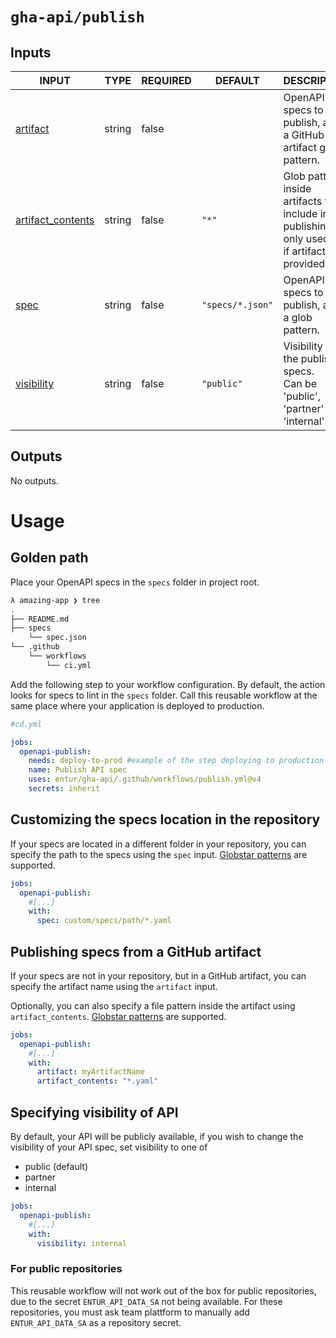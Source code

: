 # `gha-api/publish`

## Inputs

<!-- AUTO-DOC-INPUT:START - Do not remove or modify this section -->

| INPUT                                                                               | TYPE   | REQUIRED | DEFAULT          | DESCRIPTION                                                                                        |
| ----------------------------------------------------------------------------------- | ------ | -------- | ---------------- | -------------------------------------------------------------------------------------------------- |
| <a name="input_artifact"></a>[artifact](#input_artifact)                            | string | false    |                  | OpenAPI specs to publish, as <br>a GitHub artifact glob pattern.                                   |
| <a name="input_artifact_contents"></a>[artifact_contents](#input_artifact_contents) | string | false    | `"*"`            | Glob pattern inside artifacts to <br>include in publishing, only used <br>if artifact is provided. |
| <a name="input_spec"></a>[spec](#input_spec)                                        | string | false    | `"specs/*.json"` | OpenAPI specs to publish, as <br>a glob pattern.                                                   |
| <a name="input_visibility"></a>[visibility](#input_visibility)                      | string | false    | `"public"`       | Visibility of the published specs. <br>Can be 'public', 'partner' or <br>'internal'.               |

<!-- AUTO-DOC-INPUT:END -->

## Outputs

<!-- AUTO-DOC-OUTPUT:START - Do not remove or modify this section -->

No outputs.

<!-- AUTO-DOC-OUTPUT:END -->

# Usage

## Golden path

Place your OpenAPI specs in the `specs` folder in project root.

```sh
λ amazing-app ❯ tree
.
├── README.md
├── specs
    └── spec.json
└── .github
    └── workflows
        └── ci.yml
```

Add the following step to your workflow configuration. By default, the action looks for specs to lint in the `specs` folder.
Call this reusable workflow at the same place where your application is deployed to production.

```yml
#cd.yml

jobs:
  openapi-publish:
    needs: deploy-to-prod #example of the step deploying to production
    name: Publish API spec
    uses: entur/gha-api/.github/workflows/publish.yml@v4
    secrets: inherit
```

## Customizing the specs location in the repository

If your specs are located in a different folder in your repository, you can specify the path to the specs using the `spec` input.
[Globstar patterns](https://www.linuxjournal.com/content/globstar-new-bash-globbing-option) are supported.

```yml
jobs:
  openapi-publish:
    #[...]
    with:
      spec: custom/specs/path/*.yaml
```

## Publishing specs from a GitHub artifact

If your specs are not in your repository, but in a GitHub artifact, you can specify the artifact name using the `artifact` input.

Optionally, you can also specify a file pattern inside the artifact using `artifact_contents`. [Globstar patterns](https://www.linuxjournal.com/content/globstar-new-bash-globbing-option) are supported.

```yml
jobs:
  openapi-publish:
    #[...]
    with:
      artifact: myArtifactName
      artifact_contents: "*.yaml"
```

## Specifying visibility of API

By default, your API will be publicly available, if you wish to change the visibility of your API spec, set visibility to one of

- public (default)
- partner
- internal

```yml
jobs:
  openapi-publish:
    #[...]
    with:
      visibility: internal
```

### For public repositories

This reusable workflow will not work out of the box for public repositories, due to the secret `ENTUR_API_DATA_SA` not being available.
For these repositories, you must ask team plattform to manually add `ENTUR_API_DATA_SA` as a repository secret.
